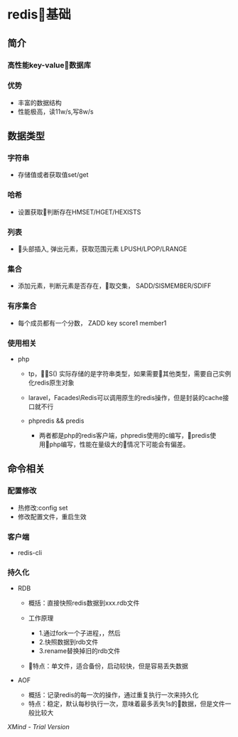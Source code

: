 # redis基础

## 简介

### 高性能key-value数据库

### 优势

- 丰富的数据结构
- 性能极高，读11w/s,写8w/s

## 数据类型

### 字符串

- 存储值或者获取值set/get

### 哈希

- 设置获取判断存在HMSET/HGET/HEXISTS

### 列表

- 头部插入, 弹出元素，获取范围元素 LPUSH/LPOP/LRANGE

### 集合

- 添加元素，判断元素是否存在，取交集， SADD/SISMEMBER/SDIFF

### 有序集合

- 每个成员都有一个分数，	ZADD key score1 member1

### 使用相关

- php

	- tp，S() 实际存储的是字符串类型，如果需要其他类型，需要自己实例化redis原生对象
	- laravel，Facades\Redis可以调用原生的redis操作，但是封装的cache接口就不行
	- phpredis && predis

		- 两者都是php的redis客户端，phpredis使用的c编写，predis使用php编写，性能在量级大的情况下可能会有偏差。

## 命令相关

### 配置修改

- 热修改:config set
- 修改配置文件，重启生效

### 客户端

- redis-cli

### 持久化

- RDB

	- 概括：直接快照redis数据到xxx.rdb文件
	- 工作原理

		- 1.通过fork一个子进程，，然后
		- 2.快照数据到rdb文件
		- 3.rename替换掉旧的rdb文件

	- 特点：单文件，适合备份，启动较快，但是容易丢失数据

- AOF

	- 概括：记录redis的每一次的操作，通过重复执行一次来持久化
	- 特点：稳定，默认每秒执行一次，意味着最多丢失1s的数据，但是文件一般比较大

*XMind - Trial Version*
